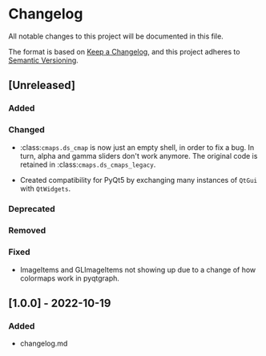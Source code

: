 # Changelog
All notable changes to this project will be documented in this file.

The format is based on [Keep a Changelog](https://keepachangelog.com/en/1.0.0/),
and this project adheres to [Semantic 
Versioning](https://semver.org/spec/v2.0.0.html).

## [Unreleased]

### Added

### Changed

- :class:`cmaps.ds_cmap` is now just an empty shell, in order to fix a bug. 
  In turn, alpha and gamma sliders don't work anymore. The original code is 
  retained in :class:`cmaps.ds_cmaps_legacy`.

- Created compatibility for PyQt5 by exchanging many instances of `QtGui` 
  with `QtWidgets`.

### Deprecated

### Removed

### Fixed

- ImageItems and GLImageItems not showing up due to a change of how colormaps 
  work in pyqtgraph.

## [1.0.0] - 2022-10-19

### Added

- changelog.md
